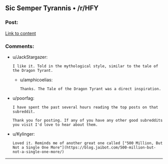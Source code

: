 ## Sic Semper Tyrannis • /r/HFY

### Post:

[Link to content](https://www.reddit.com/r/HFY/comments/4u8oh9/sic_semper_tyrannis/)

### Comments:

- u/JackStargazer:
  ```
  I like it. Told in the mythological style, similar to the tale of the Dragon Tyrant.
  ```

  - u/amphicoelias:
    ```
    Thanks. The Tale of the Dragon Tyrant was a direct inspiration.
    ```

- u/poorfag:
  ```
  I have spent the past several hours reading the top posts on that subreddit.

  Thank you for posting. If any of you have any other good subreddits you visit I'd love to hear about them.
  ```

- u/Kylinger:
  ```
  Loved it. Reminds me of another great one called ["500 Million, But Not a Single One More"](https://blog.jaibot.com/500-million-but-not-a-single-one-more/)
  ```

---

